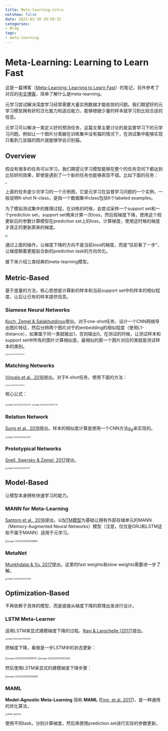 ```yaml
---
title: Meta-learning-intro
notshow: false
date: 2022-03-30 20:50:32
categories:
- Blog
tags:
- meta-learning
---
```


# Meta-Learning: Learning to Learn Fast

这是一篇博客（[Meta-Learning: Learning to Learn Fast](https://lilianweng.github.io/posts/2018-11-30-meta-learning/)）的笔记，另外参考了对应的[中文博客](https://wei-tianhao.github.io/blog/2019/09/17/meta-learning.html)，简单了解什么是meta-learning。

元学习尝试解决深度学习经常需要大量实例数据才能收敛的问题。我们期望好的元学习模型拥有好的泛化能力和适应能力，能够根据少量的样本就学习到比较合适的信息。

元学习可以解决一类定义好的预测任务，这篇文章主要讨论的是监督学习下的元学习问题。例如让一个图片分类器在训练集中没有猫的情况下，在测试集中能够实现只看到几张猫的图片就能够学会识别猫。

<!--more-->

## Overview

假设有很多的任务可以学习，我们期望元学习模型能够在整个的任务空间下都达到比较好的效果，即使是遇到了一个新的任务也能够表现不错。比如下面的任务：

<img src="https://lxy-blog-pics.oss-cn-beijing.aliyuncs.com/asssets/image-20220330211915167.png" style="zoom:35%;" />

上面的任务是少次学习的一个示例图，它是元学习在监督学习问题的一个实例，一般说明K-shot N-class，是指一个数据集中class包括K个labeled examples。

为了模拟测试集中的推理过程，在训练的时候，会尝试采样一个support set和一个prediction set，support set用来计算一次loss，然后假梯度下降，使用这个假更新后的参数计算模型在prediction set上的loss，计算梯度，使用这时候的梯度才真正的更新原来的梯度。

<img src="https://lxy-blog-pics.oss-cn-beijing.aliyuncs.com/asssets/image-20220330212645013.png" style="zoom:50%;" />

通过上面的操作，让梯度下降的方向不是当前loss的梯度，而是“往前看了一步”，让梯度朝着更能拟合新的prediction task的方向优化。

接下来介绍三类经典的meta-learning模型。

## Metric-Based

基于度量的方法，核心思想是计算新的样本和当前support set中的样本的相似程度，让后让已有的样本提供信息。

### Siamese Neural Networks

[Koch, Zemel & Salakhutdinov](http://www.cs.toronto.edu/~rsalakhu/papers/oneshot1.pdf)提出。对于one-shot任务，设计一个CNN网络导出图片特征，然后分辨两个图片对于的embedding的相似程度（使用L1-distance），如果属于同一类就输出1，否则输出0。在测试的时候，让测试样本和support set中所有的图片计算相似度，最相似的那一个图片对应的类就是测试样本的类别。

<img src="https://lxy-blog-pics.oss-cn-beijing.aliyuncs.com/asssets/image-20220330213424764.png" alt="image-20220330213424764" style="zoom:30%;" />

### Matching Networks

[Vinyals et al., 2016](http://papers.nips.cc/paper/6385-matching-networks-for-one-shot-learning.pdf)提出。对于K-shot任务，使用下面的方法：

<img src="https://lxy-blog-pics.oss-cn-beijing.aliyuncs.com/asssets/image-20220330213849574.png" alt="image-20220330213849574" style="zoom:30%;" />

核心公式：

<img src="https://lxy-blog-pics.oss-cn-beijing.aliyuncs.com/asssets/image-20220330213923274.png" alt="image-20220330213923274" style="zoom:40%;" />

<img src="https://lxy-blog-pics.oss-cn-beijing.aliyuncs.com/asssets/image-20220330213937734.png" alt="image-20220330213937734" style="zoom:40%;" />

### Relation Network

[Sung et al., 2018](http://openaccess.thecvf.com/content_cvpr_2018/papers_backup/Sung_Learning_to_Compare_CVPR_2018_paper.pdf)提出。样本的相似度计算是使用一个CNN方法$g_{\phi}$来实现的。

<img src="https://lxy-blog-pics.oss-cn-beijing.aliyuncs.com/asssets/image-20220330214037937.png" alt="image-20220330214037937" style="zoom:40%;" />

### Prototypical Networks

[Snell, Swersky & Zemel, 2017](http://papers.nips.cc/paper/6996-prototypical-networks-for-few-shot-learning.pdf)提出。

<img src="https://lxy-blog-pics.oss-cn-beijing.aliyuncs.com/asssets/image-20220330214215177.png" alt="image-20220330214215177" style="zoom:40%;" />

## Model-Based

让模型本身拥有快速学习的能力。

### MANN for Meta-Learning

[Santoro et al., 2016](http://proceedings.mlr.press/v48/santoro16.pdf)提出。以[NTM模型](https://lilianweng.github.io/lil-log/2018/06/24/attention-attention.html#neural-turing-machines)为基础让拥有外部存储单元的MANN（Memory-Augmented Neural Networks）模型（注意，仅仅是GRU和LSTM这些不属于MANN）适用于元学习。

<img src="https://lxy-blog-pics.oss-cn-beijing.aliyuncs.com/asssets/image-20220330215049680.png" alt="image-20220330215049680" style="zoom:50%;" />

### MetaNet

[Munkhdalai & Yu, 2017](https://arxiv.org/abs/1703.00837)提出。这里的fast weights和slow weights需要进一步了解。

<img src="https://lxy-blog-pics.oss-cn-beijing.aliyuncs.com/asssets/image-20220330215357448.png" alt="image-20220330215357448" style="zoom:40%;" />

## Optimization-Based

不再依赖于具体的模型，而是直接从梯度下降的原理出发进行设计。

### LSTM Meta-Learner

适用LSTM来显式建模梯度下降的过程。[Ravi & Larochelle (2017)](https://openreview.net/pdf?id=rJY0-Kcll)提出。

<img src="https://lxy-blog-pics.oss-cn-beijing.aliyuncs.com/asssets/image-20220330215638810.png" alt="image-20220330215638810" style="zoom:40%;" />

把梯度下降，看做是一步LSTM中的状态更新：

<img src="https://lxy-blog-pics.oss-cn-beijing.aliyuncs.com/asssets/image-20220330215906741.png" alt="image-20220330215906741" style="zoom:50%;" />

<img src="https://lxy-blog-pics.oss-cn-beijing.aliyuncs.com/asssets/image-20220330215923820.png" alt="image-20220330215923820" style="zoom:50%;" />

然后使用LSTM来显式的建模梯度下降步骤：

<img src="https://lxy-blog-pics.oss-cn-beijing.aliyuncs.com/asssets/image-20220330220104006.png" alt="image-20220330220104006" style="zoom:50%;" />

### MAML

**Model-Agnostic Meta-Learning** 简称 **MAML** ([Finn, et al. 2017](https://arxiv.org/abs/1703.03400))，是一种通用的优化算法，

<img src="https://lxy-blog-pics.oss-cn-beijing.aliyuncs.com/asssets/maml-algo.png" alt="MAML Algorithm" style="zoom:40%;" />

使用不同task，分别计算梯度，然后再使用prediction set进行实际的参数更新。

